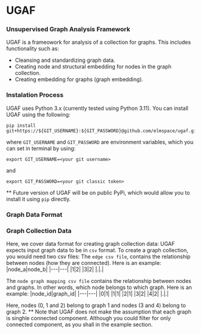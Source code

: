 # UGAF

### Unsupervised Graph Analysis Framework
UGAF is a frameowork for analysis of a collection for graphs. This includes functionality such as:
* Cleansing and standardizing graph data.
* Creating node and structural embedding for nodes in the graph collection.
* Creating embedding for graphs (graph embedding).

### Instalation Process
UGAF uses Python 3.x (currently tested using Python 3.11).
You can install UGAF using the following:
```console
pip install git+https://${GIT_USERNAME}:${GIT_PASSWORD}@github.com/elmspace/ugaf.git
```
where `GIT_USERNAME` and `GIT_PASSWORD` are environment variables, which you can set in terminal by using:
```console
export GIT_USERNAME=<your git username>
```
and 
```console
export GIT_PASSWORD=<your git classic token>
```
** Future version of UGAF will be on public PyPi, which would allow you to install it using `pip` directly.

### Graph Data Format
### Graph Collection Data
Here, we cover data format for creating graph collection data:
UGAF expects input graph data to be in `csv` format. To create a graph collection, you would need two csv files:
The `edge csv file`, contains the relationship between nodes (how they are connected). Here is an example:
|node_a|node_b|
|---|---|
|1|2|
|3|2|
|.|.|

The `node graph mapping csv file` contains the relationship between nodes and graphs. In other words, which node belongs to which graph.
Here is an example:
|node_id|graph_id|
|---|---|
|0|1|
|1|1|
|2|1|
|3|2|
|4|2|
|.|.|

Here, nodes (0, 1 and 2) belong to graph 1 and nodes (3 and 4) belong to graph 2.
** Note that UGAF does not make the assumption that each graph is singhle connected component. Although you could filter for only connected component, as you shall in the example section.
